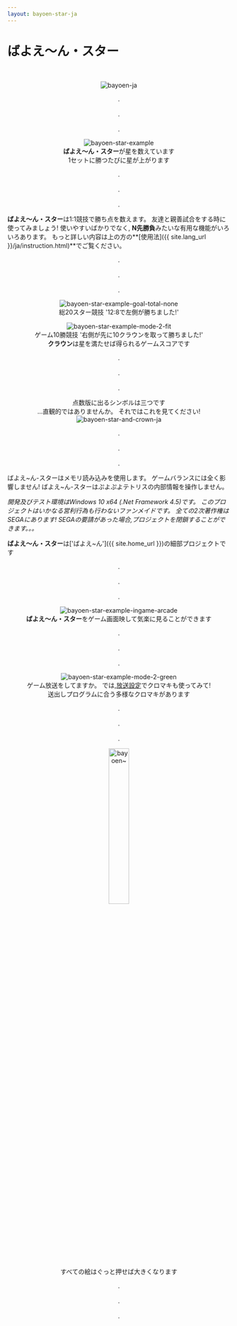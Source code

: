 ```yaml
---
layout: bayoen-star-ja
---
```


# ばよえ〜ん・スター

<br/>
<p align="center">
    <img src="{{ site.lang_url }}/res/bayoen-ja.png" class="box" alt="bayoen-ja"/>
</p>

<p align="center">
.<br/><br/>
.<br/><br/>
.
</p>

<p align="center">
    <img src="{{ site.lang_url }}/res/bayoen-star-example.png" class="shadow-box" alt="bayoen-star-example"/>
    <br/><span><strong>ばよえ〜ん・スター</strong>が星を数えています</span>
    <br/><span>1セットに勝つたびに星が上がります</span>
</p>

<p align="center">
.<br/><br/>
.<br/><br/>
.
</p>

**ばよえ〜ん・スター**は1:1競技で勝ち点を数えます。
友達と親善試合をする時に使ってみましょう!
使いやすいばかりでなく, **N先勝負**みたいな有用な機能がいろいろあります。
もっと詳しい内容は上の方の**[使用法]({{ site.lang_url }}/ja/instruction.html)**でご覧ください。

<p align="center">
.<br/><br/>
.<br/><br/>
.
</p>

<p align="center">
    <img src="{{ site.lang_url }}/res/bayoen-star-example-goal-total-none.png" class="shadow-box" alt="bayoen-star-example-goal-total-none"/>
    <br/><span>総20スター競技 '12:8で左側が勝ちました!'</span>
</p>

<p align="center">
    <img src="{{ site.lang_url }}/res/bayoen-star-example-mode-2-fit.png" class="shadow-box" alt="bayoen-star-example-mode-2-fit"/>
    <br/><span>ゲーム10勝競技 '右側が先に10クラウンを取って勝ちました!'</span>
    <br/><span><strong>クラウン</strong>は星を満たせば得られるゲームスコアです</span>
</p>

<p align="center">
.<br/><br/>
.<br/><br/>
.
</p>

<p align="center">
    <span>点数版に出るシンボルは三つです</span>
    <br/><span>...直観的ではありませんか。 それではこれを見てください!</span>
    <br/><img src="{{ site.lang_url }}/res/bayoen-star-and-crown-ja.png" class="box" alt="bayoen-star-and-crown-ja"/>
</p>

<p align="center">
.<br/><br/>
.<br/><br/>
.
</p>

ばよえ~ん-スターはメモリ読み込みを使用します。 ゲームバランスには全く影響しません!
ばよえ~ん-スターはぷよぷよテトリスの内部情報を操作しません。

_開発及びテスト環境はWindows 10 x64 (.Net Framework 4.5)です。 このプロジェクトはいかなる営利行為も行わないファンメイドです。 全ての2次著作権はSEGAにあります!  SEGAの要請があった場合,プロジェクトを閉鎖することができます。。。_

**ばよえ〜ん・スター**は['ばよえ~ん']({{ site.home_url }})の細部プロジェクトです

<p align="center">
.<br/><br/>
.<br/><br/>
.
</p>

<p align="center">
    <img src="{{ site.lang_url }}/res/bayoen-star-example-ingame-arcade.png" class="shadow-box" alt="bayoen-star-example-ingame-arcade"/>
    <br/><span><strong>ばよえ〜ん・スター</strong>をゲーム画面映して気楽に見ることができます</span>
</p>

<p align="center">
.<br/><br/>
.<br/><br/>
.
</p>

<p align="center">
    <img src="{{ site.lang_url }}/res/bayoen-star-example-mode-2-green.png" class="shadow-box" alt="bayoen-star-example-mode-2-green"/>
    <br/><span>ゲーム放送をしてますか。 では,<a href="{{ site.lang_url }}/ja/streaming.html">放送設定</a>でクロマキも使ってみて!</span>
    <br/><span>送出しプログラムに合う多様なクロマキがあります</span>
</p>

<p align="center">
.<br/><br/>
.<br/><br/>
.
</p>

<p align="center">
   <img src="{{ site.lang_url }}/res/dailycarbuncle_kirbuncle.png" class="box" width="30%" alt="bayoen~"/>
    <br/><span>すべての絵はぐっと押せば大きくなります</span>
</p>

<p align="center">
.<br/><br/>
.<br/><br/>
.
</p>
